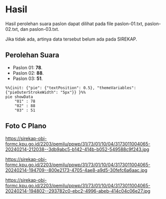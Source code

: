 # Hasil

Hasil perolehan suara paslon dapat dilihat pada file paslon-01.txt, paslon-02.txt, dan paslon-03.txt.

Jika tidak ada, artinya data tersebut belum ada pada SIREKAP.

## Perolehan Suara

 * Paslon 01: **78**.
 * Paslon 02: **88**.
 * Paslon 03: **51**.

```mermaid
%%{init: {"pie": {"textPosition": 0.5}, "themeVariables": {"pieOuterStrokeWidth": "5px"}} }%%
pie showData
    "01" : 78
    "02" : 88
    "03" : 51
```
## Foto C Plano

https://sirekap-obj-formc.kpu.go.id/2203/pemilu/ppwp/31/73/01/10/04/3173011004065-20240214-212038--3db9abc5-b142-414b-b052-549588c9f243.jpg

https://sirekap-obj-formc.kpu.go.id/2203/pemilu/ppwp/31/73/01/10/04/3173011004065-20240214-194709--800e2173-4705-4ae8-a9d5-30fefc6a6aac.jpg

https://sirekap-obj-formc.kpu.go.id/2203/pemilu/ppwp/31/73/01/10/04/3173011004065-20240214-194802--293782c0-ebc2-4996-abeb-414c04c06e27.jpg
